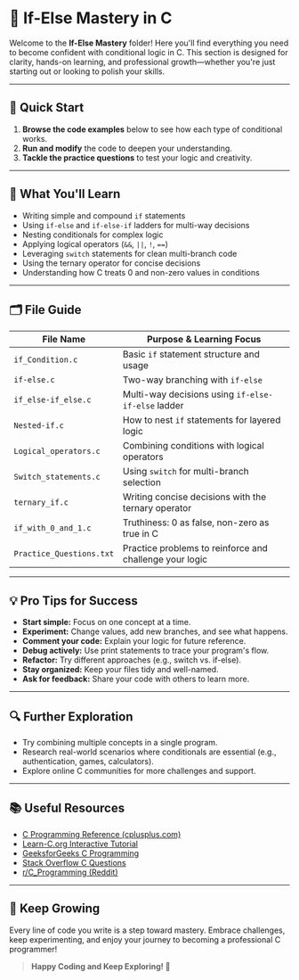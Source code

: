 # 🚦 If-Else Mastery in C

Welcome to the **If-Else Mastery** folder! Here you'll find everything you need to become confident with conditional logic in C. This section is designed for clarity, hands-on learning, and professional growth—whether you're just starting out or looking to polish your skills.

---

## 🏁 Quick Start

1. **Browse the code examples** below to see how each type of conditional works.
2. **Run and modify** the code to deepen your understanding.
3. **Tackle the practice questions** to test your logic and creativity.

---

## 📖 What You'll Learn

- Writing simple and compound `if` statements
- Using `if-else` and `if-else-if` ladders for multi-way decisions
- Nesting conditionals for complex logic
- Applying logical operators (`&&`, `||`, `!`, `==`)
- Leveraging `switch` statements for clean multi-branch code
- Using the ternary operator for concise decisions
- Understanding how C treats 0 and non-zero values in conditions

---

## 🗂️ File Guide

| File Name                | Purpose & Learning Focus                                 |
|-------------------------|----------------------------------------------------------|
| `if_Condition.c`        | Basic `if` statement structure and usage                 |
| `if-else.c`             | Two-way branching with `if-else`                         |
| `if_else-if_else.c`     | Multi-way decisions using `if-else-if-else` ladder       |
| `Nested-if.c`           | How to nest `if` statements for layered logic            |
| `Logical_operators.c`   | Combining conditions with logical operators              |
| `Switch_statements.c`   | Using `switch` for multi-branch selection                |
| `ternary_if.c`          | Writing concise decisions with the ternary operator      |
| `if_with_0_and_1.c`     | Truthiness: 0 as false, non-zero as true in C            |
| `Practice_Questions.txt`| Practice problems to reinforce and challenge your logic  |

---

## 💡 Pro Tips for Success

- **Start simple:** Focus on one concept at a time.
- **Experiment:** Change values, add new branches, and see what happens.
- **Comment your code:** Explain your logic for future reference.
- **Debug actively:** Use print statements to trace your program's flow.
- **Refactor:** Try different approaches (e.g., switch vs. if-else).
- **Stay organized:** Keep your files tidy and well-named.
- **Ask for feedback:** Share your code with others to learn more.

---

## 🔍 Further Exploration

- Try combining multiple concepts in a single program.
- Research real-world scenarios where conditionals are essential (e.g., authentication, games, calculators).
- Explore online C communities for more challenges and support.

---

## 📚 Useful Resources

- [C Programming Reference (cplusplus.com)](https://cplusplus.com/reference/clibrary/)
- [Learn-C.org Interactive Tutorial](https://www.learn-c.org/)
- [GeeksforGeeks C Programming](https://www.geeksforgeeks.org/c-programming-language/)
- [Stack Overflow C Questions](https://stackoverflow.com/questions/tagged/c)
- [r/C_Programming (Reddit)](https://www.reddit.com/r/C_Programming/)

---

## 🌟 Keep Growing

Every line of code you write is a step toward mastery. Embrace challenges, keep experimenting, and enjoy your journey to becoming a professional C programmer!

> **Happy Coding and Keep Exploring! 🚀**
